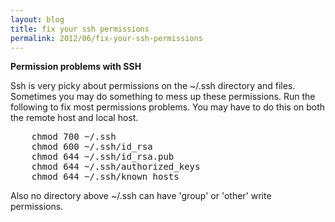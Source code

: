 ```yaml
---
layout: blog
title: fix your ssh permissions
permalink: 2012/06/fix-your-ssh-permissions
---
```


<strong>Permission problems with SSH</strong>

Ssh is very picky about permissions on the ~/.ssh directory and files. Sometimes you may do something to mess up these permissions. Run the following to fix most permissions problems. You may have to do this on both the remote host and local host.

<pre>
    chmod 700 ~/.ssh
    chmod 600 ~/.ssh/id_rsa
    chmod 644 ~/.ssh/id_rsa.pub  
    chmod 644 ~/.ssh/authorized_keys
    chmod 644 ~/.ssh/known_hosts
</pre>

Also no directory above ~/.ssh can have 'group' or 'other' write permissions.
